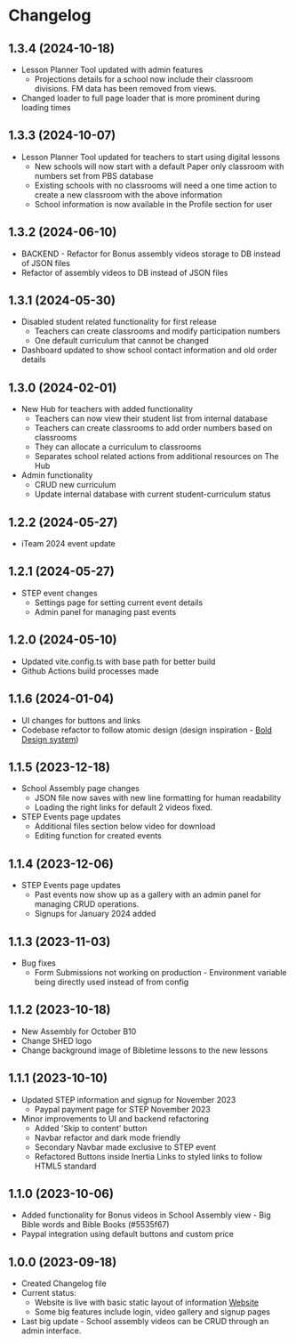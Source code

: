 # Changelog

## 1.3.4 (2024-10-18)

- Lesson Planner Tool updated with admin features
  - Projections details for a school now include their classroom divisions. FM data has been removed from views.
- Changed loader to full page loader that is more prominent during loading times

## 1.3.3 (2024-10-07)

- Lesson Planner Tool updated for teachers to start using digital lessons
  - New schools will now start with a default Paper only classroom with numbers set from PBS database
  - Existing schools with no classrooms will need a one time action to create a new classroom with the above information
  - School information is now available in the Profile section for user

## 1.3.2 (2024-06-10)

- BACKEND - Refactor for Bonus assembly videos storage to DB instead of JSON files
- Refactor of assembly videos to DB instead of JSON files

## 1.3.1 (2024-05-30)

- Disabled student related functionality for first release
  - Teachers can create classrooms and modify participation numbers
  - One default curriculum that cannot be changed
- Dashboard updated to show school contact information and old order details

## 1.3.0 (2024-02-01)

- New Hub for teachers with added functionality
  - Teachers can now view their student list from internal database
  - Teachers can create classrooms to add order numbers based on classrooms
  - They can allocate a curriculum to classrooms
  - Separates school related actions from additional resources on The Hub
- Admin functionality
  - CRUD new curriculum
  - Update internal database with current student-curriculum status

## 1.2.2 (2024-05-27)

- iTeam 2024 event update

## 1.2.1 (2024-05-27)

- STEP event changes
  - Settings page for setting current event details
  - Admin panel for managing past events

## 1.2.0 (2024-05-10)

- Updated vite.config.ts with base path for better build
- Github Actions build processes made

## 1.1.6 (2024-01-04)

- UI changes for buttons and links
- Codebase refactor to follow atomic design (design inspiration - [Bold Design system](https://boltdesignsystem.com/pattern-lab/))

## 1.1.5 (2023-12-18)

- School Assembly page changes
  - JSON file now saves with new line formatting for human readability
  - Loading the right links for default 2 videos fixed.
- STEP Events page updates
  - Additional files section below video for download
  - Editing function for created events

## 1.1.4 (2023-12-06)

- STEP Events page updates
  - Past events now show up as a gallery with an admin panel for managing CRUD operations.
  - Signups for January 2024 added

## 1.1.3 (2023-11-03)

- Bug fixes
  - Form Submissions not working on production - Environment variable being directly used instead of from config

## 1.1.2 (2023-10-18)

- New Assembly for October B10
- Change SHED logo
- Change background image of Bibletime lessons to the new lessons

## 1.1.1 (2023-10-10)

- Updated STEP information and signup for November 2023
  - Paypal payment page for STEP November 2023
- Minor improvements to UI and backend refactoring
  - Added 'Skip to content' button
  - Navbar refactor and dark mode friendly
  - Secondary Navbar made exclusive to STEP event
  - Refactored Buttons inside Inertia Links to styled links to follow HTML5 standard

## 1.1.0 (2023-10-06)

- Added functionality for Bonus videos in School Assembly view - Big Bible words and Bible Books (#5535f67)
- Paypal integration using default buttons and custom price

## 1.0.0 (2023-09-18)

- Created Changelog file
- Current status:
  - Website is live with basic static layout of information [Website](https://www.postalbibleschool.ie)
  - Some big features include login, video gallery and signup pages
- Last big update - School assembly videos can be CRUD through an admin interface.

